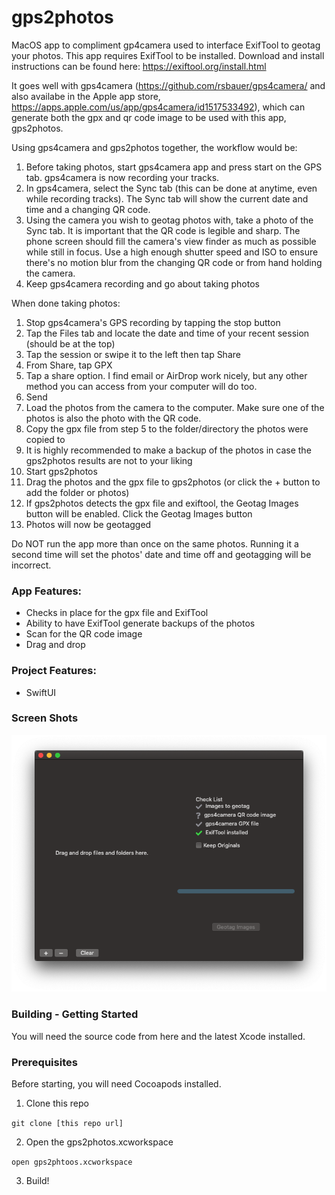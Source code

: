 # gps2photos
MacOS app to compliment gp4camera used to interface ExifTool to geotag your photos. This app requires ExifTool to be installed. Download and install instructions can be found here: https://exiftool.org/install.html   

It goes well with gps4camera (https://github.com/rsbauer/gps4camera/ and also availabe in the Apple app store, https://apps.apple.com/us/app/gps4camera/id1517533492), which can generate both the gpx and qr code image to be used with this app, gps2photos.

Using gps4camera and gps2photos together, the workflow would be:  

1. Before taking photos, start gps4camera app and press start on the GPS tab.  gps4camera is now recording your tracks.  
1. In gps4camera, select the Sync tab (this can be done at anytime, even while recording tracks).  The Sync tab will show the current date and time and a changing QR code.  
1. Using the camera you wish to geotag photos with, take a photo of the Sync tab. It is important that the QR code is legible and sharp. The phone screen should fill the camera's view finder as much as possible while still in focus.  Use a high enough shutter speed and ISO to ensure there's no motion blur from the changing QR code or from hand holding the camera.
1. Keep gps4camera recording and go about taking photos

When done taking photos:

1. Stop gps4camera's GPS recording by tapping the stop button
1. Tap the Files tab and locate the date and time of your recent session (should be at the top)
1. Tap the session or swipe it to the left then tap Share
1. From Share, tap GPX
1. Tap a share option. I find email or AirDrop work nicely, but any other method you can access from your computer will do too.
1. Send
1. Load the photos from the camera to the computer. Make sure one of the photos is also the photo with the QR code. 
1. Copy the gpx file from step 5 to the folder/directory the photos were copied to
1. It is highly recommended to make a backup of the photos in case the gps2photos results are not to your liking
1. Start gps2photos
1. Drag the photos and the gpx file to gps2photos (or click the + button to add the folder or photos)
1. If gps2photos detects the gpx file and exiftool, the Geotag Images button will be enabled. Click the Geotag Images button
1. Photos will now be geotagged

Do NOT run the app more than once on the same photos.  Running it a second time will set the photos' date and time off and geotagging will be incorrect.  

### App Features:
* Checks in place for the gpx file and ExifTool
* Ability to have ExifTool generate backups of the photos
* Scan for the QR code image
* Drag and drop

### Project Features:
* SwiftUI

### Screen Shots

<img src="https://raw.githubusercontent.com/rsbauer/gps2photos/master/images/gps2photos-start.png" width="752"> 

### Building - Getting Started

You will need the source code from here and the latest Xcode installed.  

### Prerequisites

Before starting, you will need Cocoapods installed.  

1. Clone this repo

  `git clone [this repo url]`

2. Open the gps2photos.xcworkspace

  `open gps2phtoos.xcworkspace`

3. Build!
